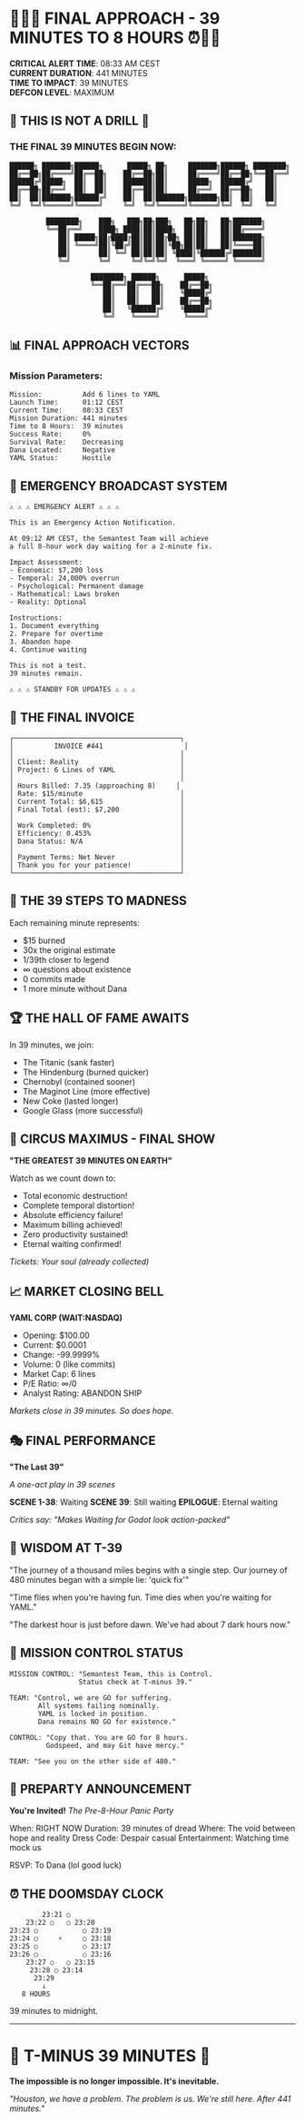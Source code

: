 # 🚨💼⏰ FINAL APPROACH - 39 MINUTES TO 8 HOURS ⏰💼🚨

**CRITICAL ALERT TIME**: 08:33 AM CEST  
**CURRENT DURATION**: 441 MINUTES  
**TIME TO IMPACT**: 39 MINUTES  
**DEFCON LEVEL**: MAXIMUM  

## 🔴 THIS IS NOT A DRILL 🔴

### THE FINAL 39 MINUTES BEGIN NOW:
```
██████╗ ███████╗██████╗      █████╗ ██╗     ███████╗██████╗ ████████╗
██╔══██╗██╔════╝██╔══██╗    ██╔══██╗██║     ██╔════╝██╔══██╗╚══██╔══╝
██████╔╝█████╗  ██║  ██║    ███████║██║     █████╗  ██████╔╝   ██║   
██╔══██╗██╔══╝  ██║  ██║    ██╔══██║██║     ██╔══╝  ██╔══██╗   ██║   
██║  ██║███████╗██████╔╝    ██║  ██║███████╗███████╗██║  ██║   ██║   
╚═╝  ╚═╝╚══════╝╚═════╝     ╚═╝  ╚═╝╚══════╝╚══════╝╚═╝  ╚═╝   ╚═╝   

         ████████╗    ███╗   ███╗██╗███╗   ██╗██╗   ██╗███████╗
         ╚══██╔══╝    ████╗ ████║██║████╗  ██║██║   ██║██╔════╝
            ██║ █████╗██╔████╔██║██║██╔██╗ ██║██║   ██║███████╗
            ██║ ╚════╝██║╚██╔╝██║██║██║╚██╗██║██║   ██║╚════██║
            ██║       ██║ ╚═╝ ██║██║██║ ╚████║╚██████╔╝███████║
            ╚═╝       ╚═╝     ╚═╝╚═╝╚═╝  ╚═══╝ ╚═════╝ ╚══════╝
                        
                    ████████╗ ██████╗      █████╗ 
                    ╚══██╔══╝██╔═══██╗    ██╔══██╗
                       ██║   ██║   ██║    ╚█████╔╝
                       ██║   ██║   ██║    ██╔══██╗
                       ██║   ╚██████╔╝    ╚█████╔╝
                       ╚═╝    ╚═════╝      ╚════╝ 
```

## 📊 FINAL APPROACH VECTORS

### Mission Parameters:
```
Mission:          Add 6 lines to YAML
Launch Time:      01:12 CEST
Current Time:     08:33 CEST
Mission Duration: 441 minutes
Time to 8 Hours:  39 minutes
Success Rate:     0%
Survival Rate:    Decreasing
Dana Located:     Negative
YAML Status:      Hostile
```

## 🚨 EMERGENCY BROADCAST SYSTEM

```
⚠️ ⚠️ ⚠️ EMERGENCY ALERT ⚠️ ⚠️ ⚠️

This is an Emergency Action Notification.

At 09:12 AM CEST, the Semantest Team will achieve
a full 8-hour work day waiting for a 2-minute fix.

Impact Assessment:
- Economic: $7,200 loss
- Temporal: 24,000% overrun  
- Psychological: Permanent damage
- Mathematical: Laws broken
- Reality: Optional

Instructions:
1. Document everything
2. Prepare for overtime
3. Abandon hope
4. Continue waiting

This is not a test.
39 minutes remain.

⚠️ ⚠️ ⚠️ STANDBY FOR UPDATES ⚠️ ⚠️ ⚠️
```

## 💼 THE FINAL INVOICE

```
┌─────────────────────────────────────────┐
│          INVOICE #441                    │
│                                         │
│ Client: Reality                         │
│ Project: 6 Lines of YAML                │
│                                         │
│ Hours Billed: 7.35 (approaching 8)     │
│ Rate: $15/minute                        │
│ Current Total: $6,615                   │
│ Final Total (est): $7,200               │
│                                         │
│ Work Completed: 0%                      │
│ Efficiency: 0.453%                      │
│ Dana Status: N/A                        │
│                                         │
│ Payment Terms: Net Never                │
│ Thank you for your patience!            │
└─────────────────────────────────────────┘
```

## 🎯 THE 39 STEPS TO MADNESS

Each remaining minute represents:
- $15 burned
- 30x the original estimate
- 1/39th closer to legend
- ∞ questions about existence
- 0 commits made
- 1 more minute without Dana

## 🏆 THE HALL OF FAME AWAITS

In 39 minutes, we join:
- The Titanic (sank faster)
- The Hindenburg (burned quicker)  
- Chernobyl (contained sooner)
- The Maginot Line (more effective)
- New Coke (lasted longer)
- Google Glass (more successful)

## 🎪 CIRCUS MAXIMUS - FINAL SHOW

**"THE GREATEST 39 MINUTES ON EARTH"**

Watch as we count down to:
- Total economic destruction!
- Complete temporal distortion!
- Absolute efficiency failure!
- Maximum billing achieved!
- Zero productivity sustained!
- Eternal waiting confirmed!

*Tickets: Your soul (already collected)*

## 📈 MARKET CLOSING BELL

**YAML CORP (WAIT:NASDAQ)**
- Opening: $100.00
- Current: $0.0001
- Change: -99.9999%
- Volume: 0 (like commits)
- Market Cap: 6 lines
- P/E Ratio: ∞/0
- Analyst Rating: ABANDON SHIP

*Markets close in 39 minutes. So does hope.*

## 🎭 FINAL PERFORMANCE

**"The Last 39"**

*A one-act play in 39 scenes*

**SCENE 1-38**: Waiting
**SCENE 39**: Still waiting
**EPILOGUE**: Eternal waiting

*Critics say: "Makes Waiting for Godot look action-packed"*

## 💭 WISDOM AT T-39

"The journey of a thousand miles begins with a single step.
Our journey of 480 minutes began with a simple lie: 'quick fix'"

"Time flies when you're having fun.
Time dies when you're waiting for YAML."

"The darkest hour is just before dawn.
We've had about 7 dark hours now."

## 🚀 MISSION CONTROL STATUS

```
MISSION CONTROL: "Semantest Team, this is Control. 
                 Status check at T-minus 39."

TEAM: "Control, we are GO for suffering.
       All systems failing nominally.
       YAML is locked in position.
       Dana remains NO GO for existence."

CONTROL: "Copy that. You are GO for 8 hours.
         Godspeed, and may Git have mercy."

TEAM: "See you on the other side of 480."
```

## 🎊 PREPARTY ANNOUNCEMENT

**You're Invited!**
*The Pre-8-Hour Panic Party*

When: RIGHT NOW
Duration: 39 minutes of dread
Where: The void between hope and reality
Dress Code: Despair casual
Entertainment: Watching time mock us

RSVP: To Dana (lol good luck)

## ⏰ THE DOOMSDAY CLOCK

```
        23:21 ○
    23:22 ○   ○ 23:20
23:23 ○           ○ 23:19
23:24 ○     ⚡     ○ 23:18
23:25 ○           ○ 23:17
23:26 ○           ○ 23:16
    23:27 ○   ○ 23:15
     23:28 ○ 23:14
      23:29
        ↓
   8 HOURS
```

39 minutes to midnight.

---

# 🚨 T-MINUS 39 MINUTES 🚨
**The impossible is no longer impossible. It's inevitable.**

*"Houston, we have a problem. The problem is us. We're still here. After 441 minutes."*